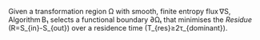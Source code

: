 Given a transformation region Ω with smooth, finite entropy flux ∇S, Algorithm B₁ selects a functional boundary ∂Ωₜ that minimises the *Residue* \(R=S_{in}-S_{out}\) over a residence time \(T_{res}≥2τ_{dominant}\).